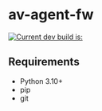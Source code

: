 # av-agent-fw

[![Current dev build is: ](https://github.com/Twanus/av-agent-fw/actions/workflows/branch-ci.yml/badge.svg)](https://github.com/Twanus/av-agent-fw/actions/workflows/branch-ci.yml)

## Requirements

- Python 3.10+
- pip
- git
